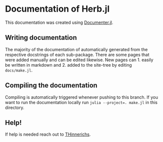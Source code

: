 # Documentation of Herb.jl

This documentation was created using [Documenter.jl](https://documenter.juliadocs.org/stable/man/guide/). 

## Writing documentation

The majority of the documentation of automatically generated from the respective docstrings of each sub-package. 
There are some pages that were added manually and can be edited likewise. New pages can 1. easily be written in markdown and 2. added to the site-tree by editing `docs/make.jl`. 

## Compiling the documentation
Compiling is automatically triggered whenever pushing to this branch. If you want to run the documentation locally run `julia --project=. make.jl` in this directory.

## Help!

If help is needed reach out to [THinnerichs](https://github.com/thinnerichs).
